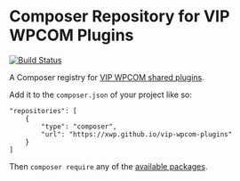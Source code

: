 # Composer Repository for VIP WPCOM Plugins

[![Build Status](https://travis-ci.com/xwp/vip-wpcom-plugins.svg?branch=master)](https://travis-ci.com/xwp/vip-wpcom-plugins)

A Composer registry for [VIP WPCOM shared plugins](https://vip-svn.wordpress.com/plugins).

Add it to the `composer.json` of your project like so:

    "repositories": [
        {
            "type": "composer",
            "url": "https://xwp.github.io/vip-wpcom-plugins"
        }
    ]

Then `composer require` any of the [available packages](https://xwp.github.io/vip-wpcom-plugins/).

